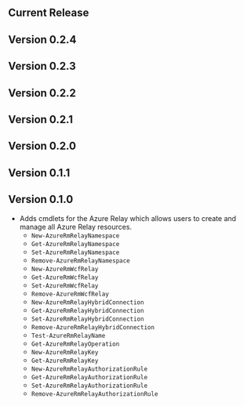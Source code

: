 ﻿<!--
    Please leave this section at the top of the change log.

    Changes for the current release should go under the section titled "Current Release", and should adhere to the following format:

    ## Current Release
    * Overview of change #1
        - Additional information about change #1
    * Overview of change #2
        - Additional information about change #2
        - Additional information about change #2
    * Overview of change #3
    * Overview of change #4
        - Additional information about change #4

    ## YYYY.MM.DD - Version X.Y.Z (Previous Release)
    * Overview of change #1
        - Additional information about change #1
-->
## Current Release

## Version 0.2.4

## Version 0.2.3

## Version 0.2.2

## Version 0.2.1

## Version 0.2.0

## Version 0.1.1

## Version 0.1.0
* Adds cmdlets for the Azure Relay which allows users to create and manage all Azure Relay resources.
    - `New-AzureRmRelayNamespace`
    - `Get-AzureRmRelayNamespace`
    - `Set-AzureRmRelayNamespace`
    - `Remove-AzureRmRelayNamespace`
    - `New-AzureRmWcfRelay`
    - `Get-AzureRmWcfRelay`
    - `Set-AzureRmWcfRelay`
    - `Remove-AzureRmWcfRelay`
    - `New-AzureRmRelayHybridConnection`
    - `Get-AzureRmRelayHybridConnection`
    - `Set-AzureRmRelayHybridConnection`
    - `Remove-AzureRmRelayHybridConnection`
    - `Test-AzureRmRelayName`
    - `Get-AzureRmRelayOperation`
    - `New-AzureRmRelayKey`
    - `Get-AzureRmRelayKey`
    - `New-AzureRmRelayAuthorizationRule`
    - `Get-AzureRmRelayAuthorizationRule`
    - `Set-AzureRmRelayAuthorizationRule`
    - `Remove-AzureRmRelayAuthorizationRule`